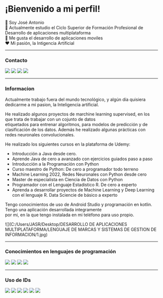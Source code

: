 # ¡Bienvenido a mi perfil! 

:wave: Soy José Antonio   
:book: Actualmente estudio el Ciclo Superior de Formación Profesional de Desarrollo de aplicaciones multiplataforma  
:iphone: Me gusta el desarrollo de aplicaciones moviles  
:heart: Mi pasión, la Intigencia Artificial  

---
### Contacto
![](https://img.shields.io/badge/Email-red?style=flat)
![](https://img.shields.io/badge/Facebook-blue?style=flat)
![](https://img.shields.io/badge/Instagram-purple?style=flat)
![](https://img.shields.io/badge/Linkedin-blue?style=flat)  

---
### Informacion  
Actualmente trabajo fuera del mundo tecnológico, y algún día quisiera dedicarme a mi pasion, la Inteligencia artificial.  

He realizado algunos proyectos de marchine learning supervised, en los que trata de trabajar con un cojunto de datos  
etiquetados para entrenar algoritmos, para modelos de predicción y de clasificación de los datos. 
Además he realizado  algunas prácticas con redes neuronales convolucionales. 

He realizado los siguientes cursos en la plataforma de Udemy:
- Introducción a Java desde cero.
- Aprende Java de cero a avanzado con ejercicios guiados paso a paso
- Introducción a la Programación con Python
- Curso maestro de Python: De cero a programador todo terreno
- Machine Learning 2022, Redes Neuronales con Python desde cero
- Master de especialista en Ciencia de Datos con Python
- Programador con el Lenguaje Estadistico R. De cero a experto
- Aprenda a desarrollar proyectos de Machine Learning y Deep Learning con el lenguaje R. Data Sciencie de básico a experto


Tengo conocimientos de uso de Android Studio y programación en kotlin. Tengo una aplicación desarrollada integramente  
por mi, en la que tengo instalada en mi teléfono para uso propio.  

![](C:/Users/JASR/Desktop/DESARROLLO DE APLICACIONES MULTIPLATAFORMA/LENGUAJE DE MARCAS Y SISTEMAS DE GESTION DE INFORMACION/1.jpg)


---
### Conocimientos en lenguajes de programación
![](https://img.shields.io/badge/Java-orange?style=flat)
![](https://img.shields.io/badge/Python-blue?style=flat)
![](https://img.shields.io/badge/kotlin-purple?style=flat) 
![](https://img.shields.io/badge/R-red)

---
### Uso de IDs
![](https://img.shields.io/badge/Eclipse-purple?style=flat)
![](https://img.shields.io/badge/Visual%20Studio%20Code-blue?style=flat)
![](https://img.shields.io/badge/Apache%20NetBeans-red?style=flat)
![](https://img.shields.io/badge/IntelliJ%20IDEA-black?style=flat)
![](https://img.shields.io/badge/Android%20Studio-blue?style=flat)
![](https://img.shields.io/badge/RStudio-red)



